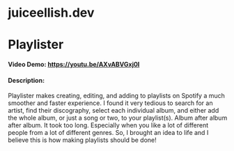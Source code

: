 # juiceellish.dev

# Playlister
#### Video Demo: https://youtu.be/AXvABVGxj0I
#### Description:
Playlister makes creating, editing, and adding to playlists on Spotify a much smoother and faster experience. I found it very tedious to search for an artist, find their discography, select each individual album, and either add the whole album, or just a song or two, to your playlist(s). Album after album after album. It took too long. Especially when you like a lot of different people from a lot of different genres. So, I brought an idea to life and I believe this is how making playlists should be done!